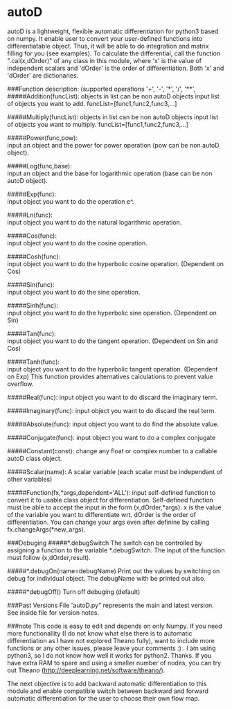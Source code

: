 # autoD
autoD is a lightweight, flexible automatic differentiation for python3 based on numpy. It enable user to convert your user-defined functions into differentiatable object. Thus, it will be able to do integration and matrix filling for you (see examples). To calculate the differential, call the function ".cal(x,dOrder)" of any class in this module, where 'x' is the value of independent scalars and 'dOrder' is the order of differentiation. Both 'x' and 'dOrder' are dictionaries.

###Function description: (supported operations '+', '-', '\*', '/', '\*\*',
#####Addition(funcList): objects in list can be non autoD objects
input list of objects you want to add. funcList=[func1,func2,func3,...]

#####Multiply(funcList): objects in list can be non autoD objects
input list of objects you want to multiply. funcList=[func1,func2,func3,...]

#####Power(func,pow):    
input an object and the power for power operation (pow can be non autoD object).

#####Log(func,base):     
input an object and the base for logarithmic operation (base can be non autoD object).

#####Exp(func):          
input object you want to do the operation e^.

#####Ln(func):           
input object you want to do the natural logarithmic operation.

#####Cos(func):          
input object you want to do the cosine operation.

#####Cosh(func):          
input object you want to do the hyperbolic cosine operation. (Dependent on Cos)

#####Sin(func):          
input object you want to do the sine operation.

#####Sinh(func):          
input object you want to do the hyperbolic sine operation. (Dependent on Sin)

#####Tan(func):          
input object you want to do the tangent operation. (Dependent on Sin and Cos)

#####Tanh(func):          
input object you want to do the hyperbolic tangent operation. (Dependent on Exp)
This function provides alternatives calculations to prevent value overflow.

#####Real(func):
input object you want to do discard the imaginary term.

#####Imaginary(func):
input object you want to do discard the real term.

#####Absolute(func):
input object you want to do find the absolute value.

#####Conjugate(func):
input object you want to do a complex conjugate

#####Constant(const):
change any float or complex number to a callable autoD class object.

#####Scalar(name):
A scalar variable (each scalar must be independant of other variables)

#####Function(fx,*args,dependent='ALL'): 
input self-defined function to convert it to usable class object for differentiation.
Self-defined function must be able to accept the input in the form (x,dOrder,*args).
x is the value of the variable you want to differentiate wrt.
dOrder is the order of differentiation.
You can change your args even after definine by calling fx.changeArgs(*new_args).

###Debuging
#####*.debugSwitch
The switch can be controlled by assigning a function to the variable *.debugSwitch. The input of the function must follow (x,dOrder,result).

#####*.debugOn(name=debugName)
Print out the values by switching on debug for individual object. The debugName with be printed out also.

#####*debugOff()
Turn off debuging (default)

###Past Versions
File 'autoD.py" represents the main and latest version. See inside file for version notes.

###note
This code is easy to edit and depends on only Numpy. If you need more functionallity (I do not know what else there is to automatic differentiation as I have not explored Theano fully), want to include more functions or any other issues, please leave your comments :) . I am using python3, so I do not know how well it works for python2. Thanks.
If you have extra RAM to spare and using a smaller number of nodes, you can try out Theano (http://deeplearning.net/software/theano/). 

The next objective is to add backward automatic differentiation to this module and enable compatible switch between backward and forward automatic differentiation for the user to choose their own flow map.

